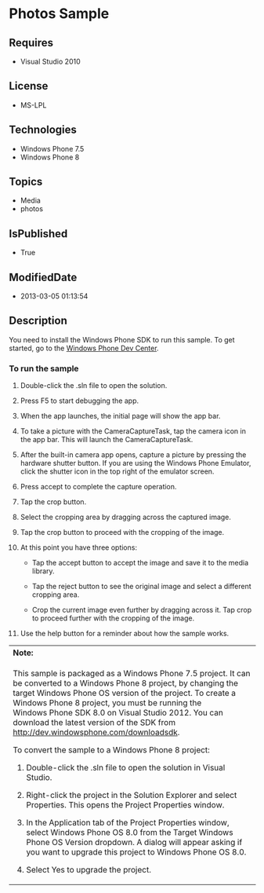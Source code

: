 # Photos Sample
## Requires
* Visual Studio 2010
## License
* MS-LPL
## Technologies
* Windows Phone 7.5
* Windows Phone 8
## Topics
* Media
* photos
## IsPublished
* True
## ModifiedDate
* 2013-03-05 01:13:54
## Description

<div id="mainBody">
<p></p>
<div class="introduction">
<p>You need to install the Windows&nbsp;Phone&nbsp;SDK to run this sample. To get started, go to the
<a href="http://go.microsoft.com/fwlink/?LinkID=259204">Windows Phone Dev Center</a>.</p>
<h3 class="procedureSubHeading">To run the sample</h3>
<div class="subSection">
<ol>
<li>
<p>Double-click the <span class="ui">.sln</span> file to open the solution.</p>
</li><li>
<p>Press F5 to start debugging the app.</p>
</li><li>
<p>When the app launches, the initial page will show the app bar.</p>
</li><li>
<p>To take a picture with the CameraCaptureTask, tap the <span class="ui">camera</span> icon in the app bar. This will launch the CameraCaptureTask.</p>
</li><li>
<p>After the built-in camera app opens, capture a picture by pressing the hardware shutter button. If you are using the Windows&nbsp;Phone&nbsp;Emulator, click the shutter icon in the top right of the emulator screen.</p>
</li><li>
<p>Press <span class="ui">accept</span> to complete the capture operation.</p>
</li><li>
<p>Tap the <span class="ui">crop</span> button.</p>
</li><li>
<p>Select the cropping area by dragging across the captured image.</p>
</li><li>
<p>Tap the <span class="ui">crop</span> button to proceed with the cropping of the image.</p>
</li><li>
<p>At this point you have three options:</p>
<ul>
<li>
<p>Tap the <span class="ui">accept</span> button to accept the image and save it to the media library.</p>
</li><li>
<p>Tap the <span class="ui">reject</span> button to see the original image and select a different cropping area.</p>
</li><li>
<p>Crop the current image even further by dragging across it. Tap <span class="ui">
crop</span> to proceed further with the cropping of the image.</p>
</li></ul>
</li><li>
<p></p>
<p>Use the <span class="ui">help</span> button for a reminder about how the sample works.</p>
</li></ol>
</div>
<div class="alert">
<table width="100%" cellspacing="0" cellpadding="0">
<tbody>
<tr>
<th align="left"><b>Note:</b> </th>
</tr>
<tr>
<td>
<p>This sample is packaged as a Windows&nbsp;Phone&nbsp;7.5 project. It can be converted to a Windows&nbsp;Phone&nbsp;8 project, by changing the target Windows Phone OS version of the project. To create a Windows&nbsp;Phone&nbsp;8 project, you must be running the Windows&nbsp;Phone&nbsp;SDK&nbsp;8.0 on
 Visual Studio 2012. You can download the latest version of the SDK from <a href="http://dev.windowsphone.com/downloadsdk">
http://dev.windowsphone.com/downloadsdk</a>.</p>
<p>To convert the sample to a Windows&nbsp;Phone&nbsp;8 project:</p>
<ol>
<li>
<p>Double-click the <span class="ui">.sln</span> file to open the solution in Visual Studio.</p>
</li><li>
<p>Right-click the project in the <span class="ui">Solution Explorer</span> and select
<span class="ui">Properties</span>. This opens the <span class="ui">Project Properties</span> window.</p>
</li><li>
<p>In the <span class="ui">Application</span> tab of the Project Properties window, select
<span class="ui">Windows Phone OS 8.0</span> from the <span class="ui">Target Windows Phone OS Version</span> dropdown. A dialog will appear asking if you want to upgrade this project to Windows Phone OS 8.0.</p>
</li><li>
<p>Select <span class="ui">Yes</span> to upgrade the project.</p>
</li></ol>
</td>
</tr>
</tbody>
</table>
</div>
</div>
</div>
